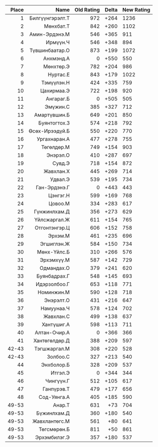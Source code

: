 |Place| Name | Old Rating | Delta | New Rating |
|---:|-----:|-----------:|------:|-----------|
1|Билгүүнгэрэлт.Т|972|+264|1236
2|Мөнхбат.Т|842|+260|1102
3|Амин-Эрдэнэ.М|546|+365|911
4|Ирмүүн.Ч|546|+348|894
5|Түвшинбаатар.О|873|+199|1072
6|Анхмэнд.А|0|+550|550
7|Мөнхтөр.Э|782|+204|986
8|Нуртас.Е|843|+179|1022
9|Тэмүүлэн.Н|424|+335|759
10|Цахирмаа.Э|722|+198|920
11|Ангараг.Б|0|+505|505
12|Эмүжин.С|385|+327|712
13|Амартүвшин.Б|649|+201|850
14|Буянтогтох.З|574|+218|792
15|Өсөх-Ирээдүй.Б|550|+220|770
16|Ургахнаран.А|477|+278|755
17|Төгөлдөр.М|749|+154|903
18|Энэрэл.О|410|+287|697
19|Сувд.Э|718|+154|872
20|Жавхлан.Х|445|+269|714
21|Удвал.Э|539|+195|734
22|Ган-Эрдэнэ.Г|0|+443|443
23|Цэнгэг.Н|599|+169|768
24|Цовоо.М|334|+283|617
25|Гүнжинлхам.Д|356|+273|629
26|Үйлсжаргал.Ж|611|+154|765
27|Отгонтэнгэр.Ц|606|+152|758
28|Эрхэм.М|461|+235|696
29|Эгшиглэн.Ж|584|+150|734
30|Мөнх-Үйлс.Б|310|+266|576
31|Эрхэмхүү.М|587|+142|729
32|Одмандах.О|379|+241|620
33|Буянбадрах.Г|548|+145|693
34|Идэрзолбоо.Г|653|+118|771
35|Номинжин.М|590|+128|718
36|Энэрэлт.О|431|+216|647
37|Намуунаа.Ч|578|+124|702
38|Жавхлан.С|499|+138|637
39|Хантүшиг.А|598|+113|711
40|Алтан-Очир.А|0|+366|366
41|Хантөгөлдөр.Д|388|+209|597
42-43|Тэгшжаргал.М|308|+220|528
42-43|Золбоо.С|327|+213|540
44|Энхболор.Б|328|+209|537
45|Итгэл.Э|0|+344|344
46|Чингүүн.Г|512|+105|617
47|Ганпүрэв.Т|479|+177|656
48|Сод-Уянга.А|405|+185|590
49-53|Анар.Т|631|+73|704
49-53|Бүжинлхам.Д|360|+180|540
49-53|Жавхлантөгс.М|561|+80|641
49-53|Төгсмөрөн.Б|811|+50|861
49-53|Эрхэмбилэг.Э|357|+180|537
